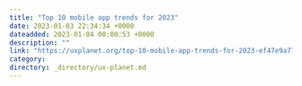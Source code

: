 ```yaml
---
title: "Top 10 mobile app trends for 2023"
date: 2023-01-03 22:34:34 +0000
dateadded: 2023-01-04 00:00:53 +0000
description: ""
link: "https://uxplanet.org/top-10-mobile-app-trends-for-2023-ef47e9a7701b?source=rss----819cc2aaeee0---4"
category:
directory: _directory/ux-planet.md
---
```

